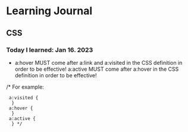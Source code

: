 # Learning Journal 

## CSS

### Today I learned: Jan 16. 2023

- a:hover MUST come after a:link and a:visited in the CSS definition in order to be effective! a:active MUST come after a:hover in the CSS definition in order to be effective!
  
/* For example:

     a:visited {
      }
     a:hover {
      }
     a:active {
      } */
